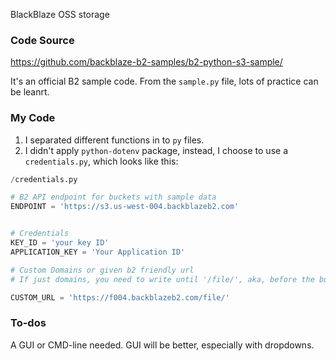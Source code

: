 BlackBlaze OSS storage

### Code Source

https://github.com/backblaze-b2-samples/b2-python-s3-sample/

It's an official B2 sample code. From the `sample.py` file, lots of practice can be leanrt.

### My Code

1. I separated different functions in to `py` files.
2. I didn't apply `python-dotenv` package, instead, I choose to use a `credentials.py`, which looks like this:

```python
/credentials.py

# B2 API endpoint for buckets with sample data
ENDPOINT = 'https://s3.us-west-004.backblazeb2.com'


# Credentials
KEY_ID = 'your key ID'
APPLICATION_KEY = 'Your Application ID'

# Custom Domains or given b2 friendly url
# If just domains, you need to write until '/file/', aka, before the bucket name

CUSTOM_URL = 'https://f004.backblazeb2.com/file/'


```

### To-dos

A GUI or CMD-line needed. GUI will be better, especially with dropdowns.
